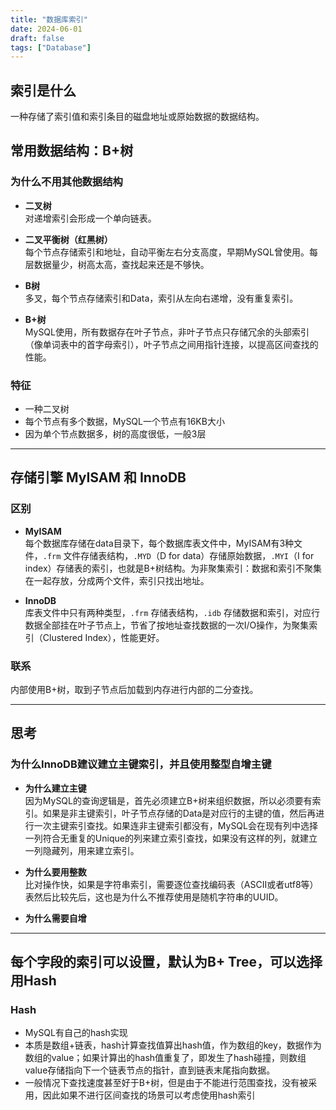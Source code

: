 ```yaml
---
title: "数据库索引"
date: 2024-06-01
draft: false
tags: ["Database"]
---
```


## 索引是什么

一种存储了索引值和索引条目的磁盘地址或原始数据的数据结构。

## 常用数据结构：B+树

### 为什么不用其他数据结构

- **二叉树**  
  对递增索引会形成一个单向链表。

- **二叉平衡树（红黑树）**  
  每个节点存储索引和地址，自动平衡左右分支高度，早期MySQL曾使用。每层数据量少，树高太高，查找起来还是不够快。

- **B树**  
  多叉，每个节点存储索引和Data，索引从左向右递增，没有重复索引。

- **B+树**  
  MySQL使用，所有数据存在叶子节点，非叶子节点只存储冗余的头部索引（像单词表中的首字母索引），叶子节点之间用指针连接，以提高区间查找的性能。

### 特征

- 一种二叉树
- 每个节点有多个数据，MySQL一个节点有16KB大小
- 因为单个节点数据多，树的高度很低，一般3层

---

## 存储引擎 MyISAM 和 InnoDB

### 区别

- **MyISAM**  
  每个数据库存储在data目录下，每个数据库表文件中，MyISAM有3种文件，`.frm` 文件存储表结构，`.MYD`（D for data）存储原始数据，`.MYI`（I for index）存储表的索引，也就是B+树结构。为非聚集索引：数据和索引不聚集在一起存放，分成两个文件，索引只找出地址。

- **InnoDB**  
  库表文件中只有两种类型，`.frm` 存储表结构，`.idb` 存储数据和索引，对应行数据全部挂在叶子节点上，节省了按地址查找数据的一次I/O操作，为聚集索引（Clustered Index），性能更好。

### 联系

内部使用B+树，取到子节点后加载到内存进行内部的二分查找。

---

## 思考

### 为什么InnoDB建议建立主键索引，并且使用整型自增主键

- **为什么建立主键**  
  因为MySQL的查询逻辑是，首先必须建立B+树来组织数据，所以必须要有索引。如果是非主键索引，叶子节点存储的Data是对应行的主键的值，然后再进行一次主键索引查找。如果连非主键索引都没有，MySQL会在现有列中选择一列符合无重复的Unique的列来建立索引查找，如果没有这样的列，就建立一列隐藏列，用来建立索引。

- **为什么要用整数**  
  比对操作快，如果是字符串索引，需要逐位查找编码表（ASCII或者utf8等）表然后比较先后，这也是为什么不推荐使用是随机字符串的UUID。

- **为什么需要自增**  

---

## 每个字段的索引可以设置，默认为B+ Tree，可以选择用Hash

### Hash

- MySQL有自己的hash实现
- 本质是数组+链表，hash计算查找值算出hash值，作为数组的key，数据作为数组的value；如果计算出的hash值重复了，即发生了hash碰撞，则数组value存储指向下一个链表节点的指针，直到链表末尾指向数据。
- 一般情况下查找速度甚至好于B+树，但是由于不能进行范围查找，没有被采用，因此如果不进行区间查找的场景可以考虑使用hash索引

